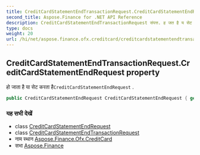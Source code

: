 ```yaml
---
title: CreditCardStatementEndTransactionRequest.CreditCardStatementEndRequest
second_title: Aspose.Finance for .NET API Reference
description: CreditCardStatementEndTransactionRequest संपत्त. ह जत है य सेट करत हैCreditCardStatementEndRequest .
type: docs
weight: 20
url: /hi/net/aspose.finance.ofx.creditcard/creditcardstatementendtransactionrequest/creditcardstatementendrequest/
---
```

## CreditCardStatementEndTransactionRequest.CreditCardStatementEndRequest property

हो जाता है या सेट करता है`CreditCardStatementEndRequest` .

```csharp
public CreditCardStatementEndRequest CreditCardStatementEndRequest { get; set; }
```

### यह सभी देखें

* class [CreditCardStatementEndRequest](../../creditcardstatementendrequest/)
* class [CreditCardStatementEndTransactionRequest](../)
* नाम स्थान [Aspose.Finance.Ofx.CreditCard](../../creditcardstatementendtransactionrequest/)
* सभा [Aspose.Finance](../../../)


